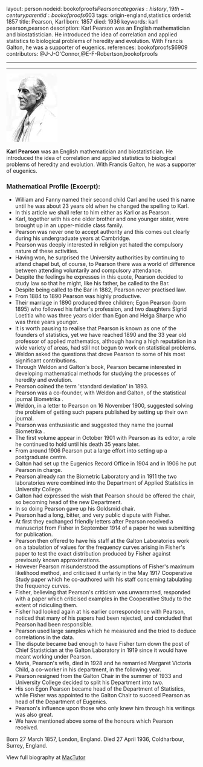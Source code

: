 layout: person
nodeid: bookofproofs$Pearson
categories: history,19th-century
parentid: bookofproofs$603
tags: origin-england,statistics
orderid: 1857
title: Pearson, Karl
born: 1857
died: 1936
keywords: karl pearson,pearson
description: Karl Pearson was an English mathematician and biostatistician. He introduced the idea of correlation and applied statistics to biological problems of heredity and evolution. With Francis Galton, he was a supporter of eugenics.
references: bookofproofs$6909
contributors: @J-J-O'Connor,@E-F-Robertson,bookofproofs

---



---

![Pearson.jpg](https://github.com/bookofproofs/bookofproofs.github.io/blob/main/_sources/_assets/images/portraits/Pearson.jpg?raw=true)

**Karl Pearson** was an English mathematician and biostatistician. He introduced the idea of correlation and applied statistics to biological problems of heredity and evolution. With Francis Galton, he was a supporter of eugenics.

### Mathematical Profile (Excerpt):
* William and Fanny named their second child Carl and he used this name until he was about 23 years old when he changed the spelling to Karl.
* In this article we shall refer to him either as Karl or as Pearson.
* Karl, together with his one older brother and one younger sister, were brought up in an upper-middle class family.
* Pearson was never one to accept authority and this comes out clearly during his undergraduate years at Cambridge.
* Pearson was deeply interested in religion yet hated the compulsory nature of these activities.
* Having won, he surprised the University authorities by continuing to attend chapel but, of course, to Pearson there was a world of difference between attending voluntarily and compulsory attendance.
* Despite the feelings he expresses in this quote, Pearson decided to study law so that he might, like his father, be called to the Bar.
* Despite being called to the Bar in 1882, Pearson never practised law.
* From 1884 to 1890 Pearson was highly productive.
* Their marriage in 1890 produced three children; Egon Pearson (born 1895) who followed his father's profession, and two daughters Sigrid Loetitia who was three years older than Egon and Helga Sharpe who was three years younger.
* It is worth pausing to realise that Pearson is known as one of the founders of statistics, yet we have reached 1890 and the 33 year old professor of applied mathematics, although having a high reputation in a wide variety of areas, had still not begun to work on statistical problems.
* Weldon asked the questions that drove Pearson to some of his most significant contributions.
* Through Weldon and Galton's book, Pearson became interested in developing mathematical methods for studying the processes of heredity and evolution.
* Pearson coined the term 'standard deviation' in 1893.
* Pearson was a co-founder, with Weldon and Galton, of the statistical journal Biometrika .
* Weldon, in a letter to Pearson on 16 November 1900, suggested solving the problem of getting such papers published by setting up their own journal.
* Pearson was enthusiastic and suggested they name the journal Biometrika .
* The first volume appear in October 1901 with Pearson as its editor, a role he continued to hold until his death 35 years later.
* From around 1906 Pearson put a large effort into setting up a postgraduate centre.
* Galton had set up the Eugenics Record Office in 1904 and in 1906 he put Pearson in charge.
* Pearson already ran the Biometric Laboratory and in 1911 the two laboratories were combined into the Department of Applied Statistics in University College.
* Galton had expressed the wish that Pearson should be offered the chair, so becoming head of the new Department.
* In so doing Pearson gave up his Goldsmid chair.
* Pearson had a long, bitter, and very public dispute with Fisher.
* At first they exchanged friendly letters after Pearson received a manuscript from Fisher in September 1914 of a paper he was submitting for publication.
* Pearson then offered to have his staff at the Galton Laboratories work on a tabulation of values for the frequency curves arising in Fisher's paper to test the exact distribution produced by Fisher against previously known approximations.
* However Pearson misunderstood the assumptions of Fisher's maximum likelihood method, and criticised it unfairly in the May 1917 Cooperative Study paper which he co-authored with his staff concerning tabulating the frequency curves.
* Fisher, believing that Pearson's criticism was unwarranted, responded with a paper which criticised examples in the Cooperative Study to the extent of ridiculing them.
* Fisher had looked again at his earlier correspondence with Pearson, noticed that many of his papers had been rejected, and concluded that Pearson had been responsible.
* Pearson used large samples which he measured and the tried to deduce correlations in the data.
* The dispute became bad enough to have Fisher turn down the post of Chief Statistician at the Galton Laboratory in 1919 since it would have meant working under Pearson.
* Maria, Pearson's wife, died in 1928 and he remarried Margaret Victoria Child, a co-worker in his department, in the following year.
* Pearson resigned from the Galton Chair in the summer of 1933 and University College decided to split his Department into two.
* His son Egon Pearson became head of the Department of Statistics, while Fisher was appointed to the Galton Chair to succeed Pearson as head of the Department of Eugenics.
* Pearson's influence upon those who only knew him through his writings was also great.
* We have mentioned above some of the honours which Pearson received.

Born 27 March 1857, London, England. Died 27 April 1936, Coldharbour, Surrey, England.

View full biography at [MacTutor](https://mathshistory.st-andrews.ac.uk/Biographies/Pearson/)
